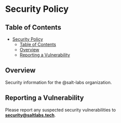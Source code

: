 # Security Policy

## Table of Contents

<!-- TOC -->

- [Security Policy](#security-policy)
  - [Table of Contents](#table-of-contents)
  - [Overview](#overview)
  - [Reporting a Vulnerability](#reporting-a-vulnerability)

<!-- /TOC -->

## Overview

Security information for the @salt-labs organization.

## Reporting a Vulnerability

Please report any suspected security vulnerabilities to **[security@saltlabs.tech](mailto:security@saltlabs.tech)**.

